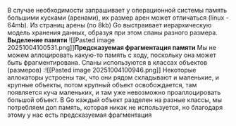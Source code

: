 В случае необходимости запрашивает у операционной системы память большими кусками (аренами), их размер арен может отличаться (linux - 64mb). Из страниц арены (по 8kb) Go выстраивает иерархическую модель хранения данных, образуя при этом спаны разного размера.
**Выделение памяти**
![[Pasted image 20251004100531.png]]**Предсказуемая фрагментация памяти**
Мы не можем аллоцировать какую-то память с ходу, поскольку она может быть фрагментирована. Спаны используются в классах объектов (размеров) :![[Pasted image 20251004100946.png]]
 Некоторые аллокаторы устроены так, что они рядом складывают и маленькие, и крупные объекты, потом крупный объект освобождается, там появляется куча маленьких, и там уже невозможно проаллоцировать большой объект. В Go каждый объект разделен на разные классы, мы потребляем доп память, которая никак не используется, но благодаря этому у нас есть предсказуемая фрагментация 